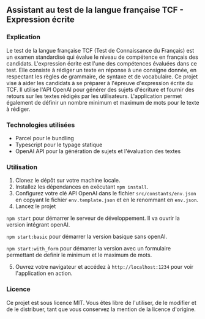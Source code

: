 ## Assistant au test de la langue française TCF - Expression écrite

### Explication

Le test de la langue française TCF (Test de Connaissance du Français) est un examen standardisé qui évalue le niveau de compétence en français des candidats. L'expression écrite est l'une des compétences évaluées dans ce test. Elle consiste à rédiger un texte en réponse à une consigne donnée, en respectant les règles de grammaire, de syntaxe et de vocabulaire.
Ce projet vise à aider les candidats à se préparer à l'épreuve d'expression écrite du TCF. 
Il utilise l'API OpenAI pour générer des sujets d'écriture et fournir des retours sur les textes rédigés par les utilisateurs. L'application permet également de définir un nombre minimum et maximum de mots pour le texte à rédiger.

### Technologies utilisées
- Parcel pour le bundling
- Typescript pour le typage statique
- OpenAI API pour la génération de sujets et l'évaluation des textes

### Utilisation
1. Clonez le dépôt sur votre machine locale.
2. Installez les dépendances en exécutant `npm install`.
3. Configurez votre clé API OpenAI dans le fichier `src/constants/env.json` en copyant le fichier `env.template.json` et en le renommant en `env.json`.
4. Lancez le projet

`npm start` pour démarrer le serveur de développement. Il va ouvrir la version intégrant openAI. 

`npm start:basic` pour démarrer la version basique sans openAI.

`npm start:with_form` pour démarrer la version avec un formulaire permettant de definir le minimum et le maximum de mots.

5. Ouvrez votre navigateur et accédez à `http://localhost:1234` pour voir l'application en action.


### Licence
Ce projet est sous licence MIT. Vous êtes libre de l'utiliser, de le modifier et de le distribuer, tant que vous conservez la mention de la licence d'origine.